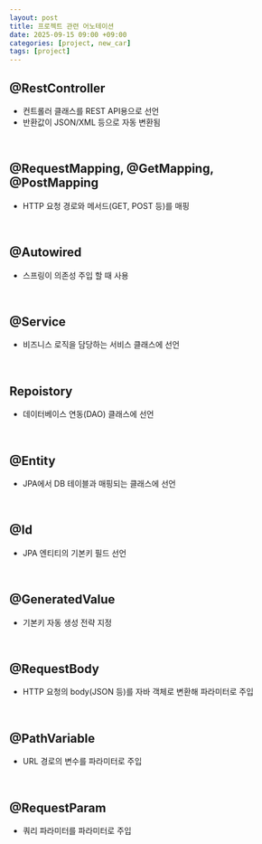 ```yaml
---
layout: post
title: 프로젝트 관련 어노테이션
date: 2025-09-15 09:00 +09:00
categories: [project, new_car]
tags: [project]
---
```


## @RestController

- 컨트롤러 클래스를 REST API용으로 선언
- 반환값이 JSON/XML 등으로 자동 변환됨

<br>

## @RequestMapping, @GetMapping, @PostMapping

- HTTP 요청 경로와 메서드(GET, POST 등)를 매핑

<br>

## @Autowired

- 스프링이 의존성 주입 할 때 사용

<br>

## @Service

- 비즈니스 로직을 담당하는 서비스 클래스에 선언

<br>

## Repoistory

- 데이터베이스 연동(DAO) 클래스에 선언

<br>

## @Entity

- JPA에서 DB 테이블과 매핑되는 클래스에 선언

<br>

## @Id

- JPA 엔티티의 기본키 필드 선언

<br>

## @GeneratedValue

- 기본키 자동 생성 전략 지정

<br>

## @RequestBody

- HTTP 요청의 body(JSON 등)를 자바 객체로 변환해 파라미터로 주입

<br>

## @PathVariable

- URL 경로의 변수를 파라미터로 주입

<br>

## @RequestParam

- 쿼리 파라미터를 파라미터로 주입